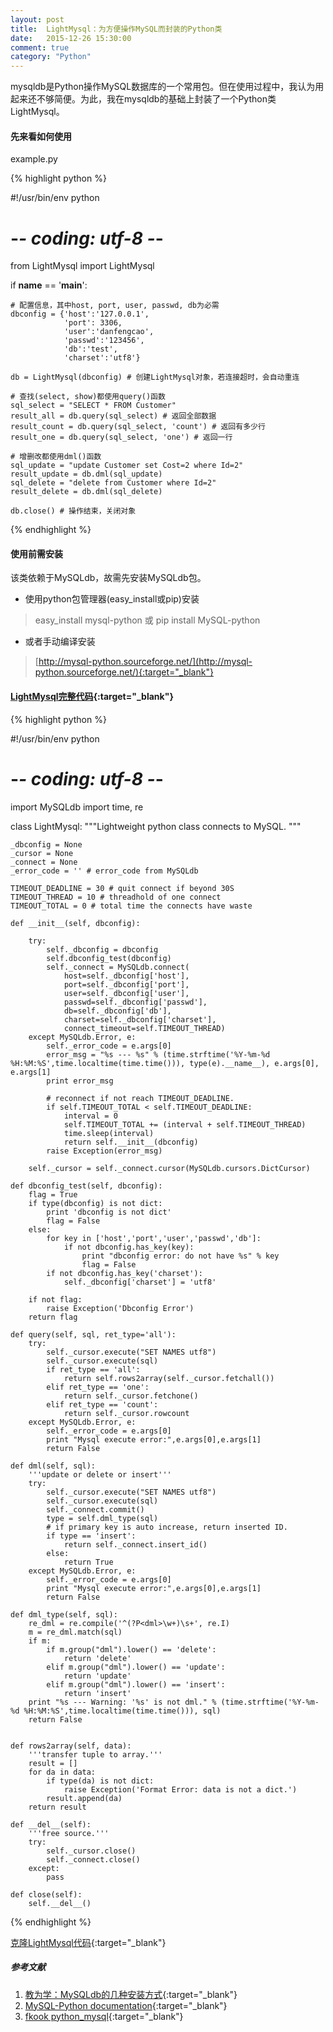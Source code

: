 ```yaml
---
layout: post
title:  LightMysql：为方便操作MySQL而封装的Python类
date:   2015-12-26 15:30:00
comment: true
category: "Python"
---
```


mysqldb是Python操作MySQL数据库的一个常用包。但在使用过程中，我认为用起来还不够简便。为此，我在mysqldb的基础上封装了一个Python类LightMysql。

#### 先来看如何使用

example.py

{% highlight python %}

#!/usr/bin/env python
# -*- coding: utf-8 -*-

from LightMysql import LightMysql

if __name__ == '__main__':

    # 配置信息，其中host, port, user, passwd, db为必需
    dbconfig = {'host':'127.0.0.1',
                'port': 3306,
                'user':'danfengcao',
                'passwd':'123456',
                'db':'test',
                'charset':'utf8'}

    db = LightMysql(dbconfig) # 创建LightMysql对象，若连接超时，会自动重连

    # 查找(select, show)都使用query()函数
    sql_select = "SELECT * FROM Customer"
    result_all = db.query(sql_select) # 返回全部数据
    result_count = db.query(sql_select, 'count') # 返回有多少行
    result_one = db.query(sql_select, 'one') # 返回一行

    # 增删改都使用dml()函数
    sql_update = "update Customer set Cost=2 where Id=2"
    result_update = db.dml(sql_update)
    sql_delete = "delete from Customer where Id=2"
    result_delete = db.dml(sql_delete)

    db.close() # 操作结束，关闭对象

{% endhighlight %}


#### 使用前需安装

该类依赖于MySQLdb，故需先安装MySQLdb包。

* 使用python包管理器(easy_install或pip)安装

> easy_install mysql-python 或 pip install MySQL-python

* 或者手动编译安装

> [http://mysql-python.sourceforge.net/](http://mysql-python.sourceforge.net/){:target="_blank"}


#### [LightMysql完整代码](https://github.com/danfengcao/LightMyPy){:target="_blank"}

{% highlight python %}

#!/usr/bin/env python
# -*- coding: utf-8 -*-

import MySQLdb
import time, re

class LightMysql:
    """Lightweight python class connects to MySQL. """

    _dbconfig = None
    _cursor = None
    _connect = None
    _error_code = '' # error_code from MySQLdb

    TIMEOUT_DEADLINE = 30 # quit connect if beyond 30S
    TIMEOUT_THREAD = 10 # threadhold of one connect
    TIMEOUT_TOTAL = 0 # total time the connects have waste

    def __init__(self, dbconfig):

        try:
            self._dbconfig = dbconfig
            self.dbconfig_test(dbconfig)
            self._connect = MySQLdb.connect(
                host=self._dbconfig['host'],
                port=self._dbconfig['port'],
                user=self._dbconfig['user'],
                passwd=self._dbconfig['passwd'],
                db=self._dbconfig['db'],
                charset=self._dbconfig['charset'],
                connect_timeout=self.TIMEOUT_THREAD)
        except MySQLdb.Error, e:
            self._error_code = e.args[0]
            error_msg = "%s --- %s" % (time.strftime('%Y-%m-%d %H:%M:%S',time.localtime(time.time())), type(e).__name__), e.args[0], e.args[1]
            print error_msg

            # reconnect if not reach TIMEOUT_DEADLINE.
            if self.TIMEOUT_TOTAL < self.TIMEOUT_DEADLINE:
                interval = 0
                self.TIMEOUT_TOTAL += (interval + self.TIMEOUT_THREAD)
                time.sleep(interval)
                return self.__init__(dbconfig)
            raise Exception(error_msg)

        self._cursor = self._connect.cursor(MySQLdb.cursors.DictCursor)

    def dbconfig_test(self, dbconfig):
        flag = True
        if type(dbconfig) is not dict:
            print 'dbconfig is not dict'
            flag = False
        else:
            for key in ['host','port','user','passwd','db']:
                if not dbconfig.has_key(key):
                    print "dbconfig error: do not have %s" % key
                    flag = False
            if not dbconfig.has_key('charset'):
                self._dbconfig['charset'] = 'utf8'

        if not flag:
            raise Exception('Dbconfig Error')
        return flag

    def query(self, sql, ret_type='all'):
        try:
            self._cursor.execute("SET NAMES utf8")
            self._cursor.execute(sql)
            if ret_type == 'all':
                return self.rows2array(self._cursor.fetchall())
            elif ret_type == 'one':
                return self._cursor.fetchone()
            elif ret_type == 'count':
                return self._cursor.rowcount
        except MySQLdb.Error, e:
            self._error_code = e.args[0]
            print "Mysql execute error:",e.args[0],e.args[1]
            return False

    def dml(self, sql):
        '''update or delete or insert'''
        try:
            self._cursor.execute("SET NAMES utf8")
            self._cursor.execute(sql)
            self._connect.commit()
            type = self.dml_type(sql)
            # if primary key is auto increase, return inserted ID.
            if type == 'insert':
                return self._connect.insert_id()
            else:
                return True
        except MySQLdb.Error, e:
            self._error_code = e.args[0]
            print "Mysql execute error:",e.args[0],e.args[1]
            return False

    def dml_type(self, sql):
        re_dml = re.compile('^(?P<dml>\w+)\s+', re.I)
        m = re_dml.match(sql)
        if m:
            if m.group("dml").lower() == 'delete':
                return 'delete'
            elif m.group("dml").lower() == 'update':
                return 'update'
            elif m.group("dml").lower() == 'insert':
                return 'insert'
        print "%s --- Warning: '%s' is not dml." % (time.strftime('%Y-%m-%d %H:%M:%S',time.localtime(time.time())), sql)
        return False


    def rows2array(self, data):
        '''transfer tuple to array.'''
        result = []
        for da in data:
            if type(da) is not dict:
                raise Exception('Format Error: data is not a dict.')
            result.append(da)
        return result

    def __del__(self):
        '''free source.'''
        try:
            self._cursor.close()
            self._connect.close()
        except:
            pass

    def close(self):
        self.__del__()

{% endhighlight %}

[克隆LightMysql代码](https://github.com/danfengcao/LightMyPy){:target="_blank"}

##### 参考文献

1. [教为学：MySQLdb的几种安装方式](http://www.cnblogs.com/jiaoweixue/archive/2013/05/26/3099537.html?utm_source=tuicool&utm_medium=referral){:target="_blank"}
2. [MySQL-Python documentation](http://mysql-python.sourceforge.net/){:target="_blank"}
3. [fkook python_mysql](https://github.com/fkook/python_mysql/blob/master/python_mysql.py){:target="_blank"}

